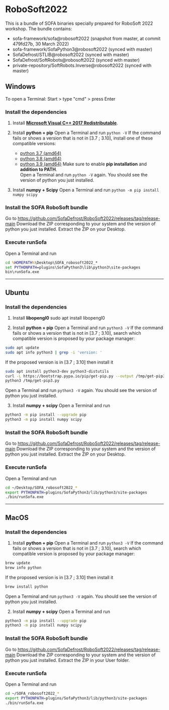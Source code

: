 # RoboSoft2022

This is a bundle of SOFA binaries specially prepared for RoboSoft 2022 workshop.
The bundle contains:
- sofa-framework/sofa@robosoft2022 (snapshot from master, at commit 479fd27b, 30 March 2022)
- sofa-framework/SofaPython3@robosoft2022 (synced with master)
- SofaDefrost/STLIB@robosoft2022 (synced with master)
- SofaDefrost/SoftRobots@robosoft2022 (synced with master)
- private-repository/SoftRobots.Inverse@robosoft2022 (synced with master)

## Windows

To open a Terminal: Start > type "cmd" > press Enter

### Install the dependencies

1. Install **[Microsoft Visual C++ 2017 Redistributable](https://aka.ms/vs/15/release/vc_redist.x64.exe)**.

2. Install **python + pip**
Open a Terminal and run `python -V`
If the command fails or shows a version that is not in [3.7 ; 3.10], install one of these compatible versions: 
    - [python 3.7 (amd64)](https://www.python.org/ftp/python/3.7.9/python-3.7.9-amd64.exe)
    - [python 3.8 (amd64)](https://www.python.org/ftp/python/3.8.10/python-3.8.10-amd64.exe)
    - [python 3.9 (amd64)](https://www.python.org/ftp/python/3.9.12/python-3.9.12-amd64.exe)
Make sure to enable **pip installation** and **addition to PATH**.  
Open a Terminal and run `python -V` again. You should see the version of python you just installed.

3. Install **numpy + Scipy** 
Open a Terminal and run `python -m pip install numpy scipy`

### Install the SOFA RoboSoft bundle

Go to https://github.com/SofaDefrost/RoboSoft2022/releases/tag/release-main
Download the ZIP corresponding to your system and the version of python you just installed.
Extract the ZIP on your Desktop.

### Execute runSofa

Open a Terminal and run
```cmd
cd %HOMEPATH%\Desktop\SOFA_robosoft2022_*
set PYTHONPATH=plugins\SofaPython3\lib\python3\site-packages
bin\runSofa.exe
```

----------------------------------------

## Ubuntu

### Install the dependencies

1. Install **libopengl0**
sudo apt install libopengl0
   
2. Install **python + pip**
Open a Terminal and run `python3 -V`
If the command fails or shows a version that is not in [3.7 ; 3.10], search which compatible version is proposed by your package manager: 
```bash
sudo apt update
sudo apt info python3 | grep -i 'version: '
```
If the proposed version is in [3.7 ; 3.10] then install it
```bash
sudo apt install python3-dev python3-distutils
curl -L https://bootstrap.pypa.io/pip/get-pip.py --output /tmp/get-pip3.py
python3 /tmp/get-pip3.py
```
Open a Terminal and run `python3 -V` again. You should see the version of python you just installed.

3. Install **numpy + scipy** 
Open a Terminal and run
```bash
python3 -m pip install --upgrade pip
python3 -m pip install numpy scipy
```

### Install the SOFA RoboSoft bundle

Go to https://github.com/SofaDefrost/RoboSoft2022/releases/tag/release-main
Download the ZIP corresponding to your system and the version of python you just installed.
Extract the ZIP on your Desktop.

### Execute runSofa

Open a Terminal and run
```bash
cd ~/Desktop/SOFA_robosoft2022_*
export PYTHONPATH=plugins/SofaPython3/lib/python3/site-packages 
./bin/runSofa.exe
```

----------------------------------------

## MacOS

### Install the dependencies

1. Install **python + pip**
Open a Terminal and run `python3 -V`
If the command fails or shows a version that is not in [3.7 ; 3.10], search which compatible version is proposed by your package manager: 
```bash
brew update
brew info python
```
If the proposed version is in [3.7 ; 3.10] then install it
```bash
brew install python
```
Open a Terminal and run `python3 -V` again. You should see the version of python you just installed.

2. Install **numpy + scipy** 
Open a Terminal and run
```bash
python3 -m pip install --upgrade pip
python3 -m pip install numpy scipy
```

### Install the SOFA RoboSoft bundle

Go to https://github.com/SofaDefrost/RoboSoft2022/releases/tag/release-main
Download the ZIP corresponding to your system and the version of python you just installed.
Extract the ZIP in your User folder.

### Execute runSofa

Open a Terminal and run
```bash
cd ~/SOFA_robosoft2022_*
export PYTHONPATH=plugins/SofaPython3/lib/python3/site-packages 
./bin/runSofa.exe
```
